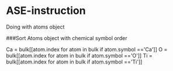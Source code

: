 # ASE-instruction

Doing with atoms object

###Sort Atoms object with chemical symbol order

Ca = bulk[[atom.index for atom in bulk if atom.symbol =='Ca']]
O  = bulk[[atom.index for atom in bulk if atom.symbol =='O']]
Ti = bulk[[atom.index for atom in bulk if atom.symbol =='Ti']]

